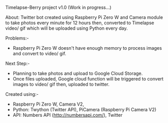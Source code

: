 Timelapse-Berry project v1.0 (Work in progress...)

About:
Twitter bot created using Raspberry Pi Zero W and Camera module to take photos every minute for 12 hours then, converted to Timelapse video/ gif which will be uploaded using Python every day.

Problems:-
- Raspberry Pi Zero W doesn't have enough memory to process images and convert to video/ gif.

Next Step:-
- Planning to take photos and upload to Google Cloud Storage.
- Once files uploaded, Google cloud function will be triggered to convert images to video/ gif then, uploaded to twitter.

Created using:-
- Raspberry Pi Zero W, Camera V2, 
- Python: Twython (Twitter API), PiCamera (Raspberry Pi Camera V2)
- API: Numbers API (http://numbersapi.com/), Twitter
